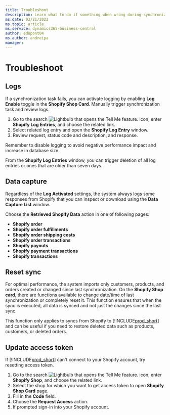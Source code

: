 ```yaml
---
title: Troubleshoot
description: Learn what to do if something when wrong during synchronization of data between Shopify and Business Central
ms.date: 03/21/2022
ms.topic: article
ms.service: dynamics365-business-central
author: edupont04
ms.author: andreipa
manager: 
---
```



# Troubleshoot

## Logs

If a synchronization task fails, you can activate logging by enabling **Log Enable** toggle in the **Shopify Shop Card**. Manually trigger synchronization task and review logs.

1. Go to the search ![Lightbulb that opens the Tell Me feature.](../media/ui-search/search_small.png "Tell me what you want to do") icon, enter **Shopify Log Entries**, and choose the related link.
2. Select related log entry and open the **Shopify Log Entry** window.
3. Review request, status code and description, and response.

Remember to disable logging to avoid negative performance impact and increase in database size.

From the **Shopify Log Entries** window, you can trigger deletion of all log entries or ones that are older than seven days.

## Data capture

Regardless of the **Log Activated** settings, the system always logs some responses from Shopify that you can inspect or download using the **Data Capture List** window.

Choose the **Retrieved Shopify Data** action in one of following pages:

- **Shopify order**
- **Shopify order fulfillments**
- **Shopify order shipping costs**
- **Shopify order transactions**
- **Shopify payouts**
- **Shopify payment transactions**
- **Shopify transactions**

## Reset sync

For optimal performance, the system imports only customers, products, and orders created or changed since last synchronization. On the **Shopify Shop card**, there are functions available to change date/time of last synchronization or completely reset it. This function ensures that when the sync is executed, all data is synced and not just the changes since the last sync.

This function only applies to syncs from Shopify to [!INCLUDE[prod_short](../includes/prod_short.md)] and can be useful if you need to restore deleted data such as products, customers, or deleted orders.

## Update access token

If [!INCLUDE[prod_short](../includes/prod_short.md)] can't connect to your Shopify account, try resetting access token.

1. Go to the search ![Lightbulb that opens the Tell Me feature.](../media/ui-search/search_small.png "Tell me what you want to do") icon, enter **Shopify Shop**, and choose the related link.
2. Select the shop for which you want to get access token to open **Shopify Shop Card** page.
3. Fill in the **Code** field.  
4. Choose the **Request Access** action.
5. If prompted sign-in into your Shopify account.
